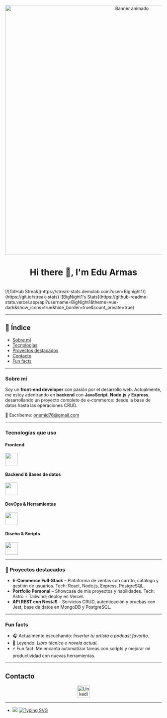 <div align="center">
  <!-- Banner animado -->
  <img src="https://tuservidor/banner.gif" width="800" alt="Banner animado" />
  
  <h1>Hi there 👋, I'm Edu Armas</h1>
  
  <!-- Estadísticas y badges -->
  <br />
</div>
[![GitHub Streak](https://streak-stats.demolab.com?user=Bignight1)](https://git.io/streak-stats)  
![BigNight1's Stats](https://github-readme-stats.vercel.app/api?username=BigNight1&theme=vue-dark&show_icons=true&hide_border=true&count_private=true)

---

## 🧭 Índice
- [Sobre mí](#sobre-mí)
- [Tecnologías](#tecnologías)
- [Proyectos destacados](#proyectos-destacados)
- [Contacto](#contacto)
- [Fun facts](#fun-facts)

---

### Sobre mí
Soy un **front‑end developer** con pasión por el desarrollo web. Actualmente, me estoy adentrando en **backend** con **JavaScript**, **Node.js** y **Express**, desarrollando un proyecto completo de e‑commerce: desde la base de datos hasta las operaciones CRUD.

📧 Escríbeme: [onemid76@gmail.com](mailto:onemid76@gmail.com)

---

### Tecnologías que uso

#### Frontend
<img src="https://skillicons.dev/icons?i=html,css,tailwind,js,ts,react,nextjs,astro,vite" height="40" />

#### Backend & Bases de datos
<img src="https://skillicons.dev/icons?i=nodejs,express,nestjs,postgres,sqlite,mongodb,postman" height="40" />

#### DevOps & Herramientas
<img src="https://skillicons.dev/icons?i=docker,vercel,cloudflare,gcp,firebase,linux,git,github,vscode" height="40" />

#### Diseño & Scripts
<img src="https://skillicons.dev/icons?i=figma,md,bash,powershell" height="40" />

---

### 🚀 Proyectos destacados

- **E‑Commerce Full‑Stack** – Plataforma de ventas con carrito, catálogo y gestión de usuarios. Tech: React, Node.js, Express, PostgreSQL.
- **Portfolio Personal** – Showcase de mis proyectos y habilidades. Tech: Astro + Tailwind; deploy en Vercel.
- **API REST con NestJS** – Servicios CRUD, autenticación y pruebas con Jest; base de datos en MongoDB y PostgreSQL.

---

### Fun facts
- 🎧 Actualmente escuchando: *Insertar tu artista o podcast favorito.*
- 📘 Leyendo: *Libro técnico o novela actual.*
- ⚡ Fun fact: Me encanta automatizar tareas con scripts y mejorar mi productividad con nuevas herramientas.

---

## Contacto
<div align="center">
  <a href="https://www.linkedin.com/in/edu-armas-1a4b16260/" target="_blank">
    <img src="https://skillicons.dev/icons?i=linkedin" height="40" alt="LinkedIn" />
  </a>
</div>

---

- <a href="https://u8views.com/github/BigNight1"><img src="https://u8views.com/api/v1/github/profiles/104038912/views/day-week-month-total-count.svg"></a>
<a href="https://git.io/typing-svg"><img src="https://readme-typing-svg.herokuapp.com?font=Fira+Code&pause=1000&width=435&lines=Let's+always+support+each+other." alt="Typing SVG" /></a>

